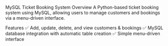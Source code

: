 MySQL Ticket Booking System
Overview
A Python-based ticket booking system using MySQL, allowing users to manage customers and bookings via a menu-driven interface.

Features
✅ Add, update, delete, and view customers & bookings
✅ MySQL database integration with automatic table creation
✅ Simple menu-driven interface

